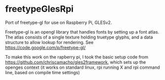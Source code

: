 freetypeGlesRpi
===============

Port of freetype-gl for use on Raspberry Pi, GLESv2.

Freetype-gl is an opengl library that handles fonts by setting up a font atlas. The atlas consists of a single texture holding truetype glyphs, 
and a data structure to allow lookup for rendering. See https://code.google.com/p/freetype-gl/

To make this work on the rapberry pi, I took the basic setup code from https://github.com/chriscamacho/gles2framework, 
which sets up the openges context (it works on standard linux, rpi running X and rpi command line, based on compile time settings)

